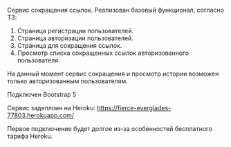 Сервис сокращения ссылок.
Реализован базовый функционал, согласно ТЗ:
1. Страница регистрации пользователей.
2. Страница авторизации пользователей.
3. Страница для сокращения ссылок.
4. Просмотр списка сокращенных ссылок авторизованного пользователя.

На данный момент сервис сокращения и просмотр истории возможен только авторизованным пользователям.

Подключен Bootstrap 5


Сервис задеплоин на Heroku:
https://fierce-everglades-77803.herokuapp.com/

Первое подключение будет долгое из-за особенностей бесплатного тарифа Heroku.


